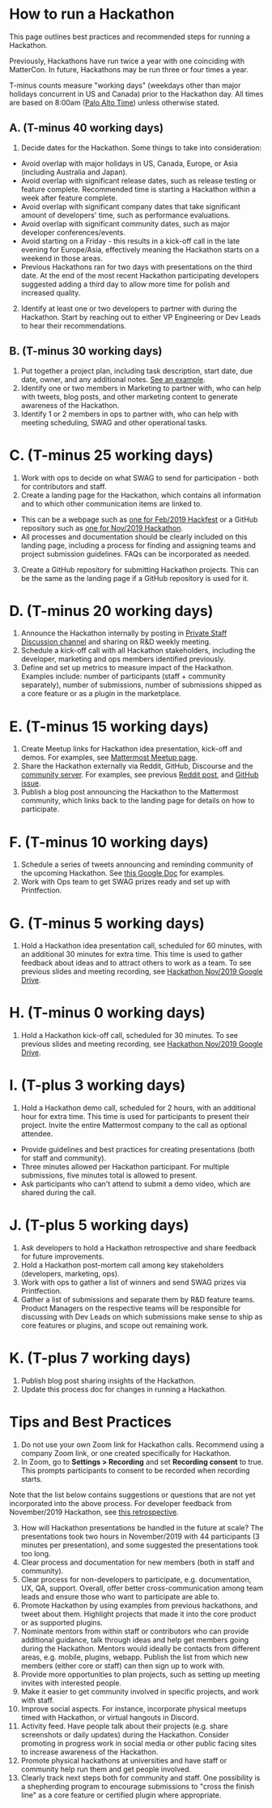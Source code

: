 # How to run a Hackathon

This page outlines best practices and recommended steps for running a Hackathon.

Previously, Hackathons have run twice a year with one coinciding with MatterCon. In future, Hackathons may be run three or four times a year.

T-minus counts measure "working days" (weekdays other than major holidays concurrent in US and Canada) prior to the Hackathon day. All times are based on 8:00am ([Palo Alto Time](http://everytimezone.com/)) unless otherwise stated.

## A. (T-minus 40 working days)

1. Decide dates for the Hackathon. Some things to take into consideration:

  - Avoid overlap with major holidays in US, Canada, Europe, or Asia (including Australia and Japan).
  - Avoid overlap with significant release dates, such as release testing or feature complete. Recommended time is starting a Hackathon within a week after feature complete.
  - Avoid overlap with significant company dates that take significant amount of developers' time, such as performance evaluations.
  - Avoid overlap with significant community dates, such as major developer conferences/events.
  - Avoid starting on a Friday - this results in a kick-off call in the late evening for Europe/Asia, effectively meaning the Hackathon starts on a weekend in those areas.
  - Previous Hackathons ran for two days with presentations on the third date. At the end of the most recent Hackathon participating developers suggested adding a third day to allow more time for polish and increased quality.

2. Identify at least one or two developers to partner with during the Hackathon. Start by reaching out to either VP Engineering or Dev Leads to hear their recommendations.

## B. (T-minus 30 working days)

1. Put together a project plan, including task description, start date, due date, owner, and any additional notes. [See an example](https://docs.google.com/spreadsheets/d/15iiLPzJjlajHQVgQa9HulW9WfBauIlnkCOJ07oKz7_U).
2. Identify one or two members in Marketing to partner with, who can help with tweets, blog posts, and other marketing content to generate awareness of the Hackathon.
3. Identify 1 or 2 members in ops to partner with, who can help with meeting scheduling, SWAG and other operational tasks.

# C. (T-minus 25 working days)

1. Work with ops to decide on what SWAG to send for participation - both for contributors and staff.
2. Create a landing page for the Hackathon, which contains all information and to which other communication items are linked to.

  - This can be a webpage such as [one for Feb/2019 Hackfest](https://mattermost.com/hackfest2019/) or a GitHub repository such as [one for Nov/2019 Hackathon](https://github.com/mattermost/mattermost-hackathon-nov2019).
  - All processes and documentation should be clearly included on this landing page, including a process for finding and assigning teams and project submission guidelines. FAQs can be incorporated as needed.

3. Create a GitHub repository for submitting Hackathon projects. This can be the same as the landing page if a GitHub repository is used for it.

# D. (T-minus 20 working days)

1. Announce the Hackathon internally by posting in [Private Staff Discussion channel](https://community.mattermost.com/private-core/channels/platform) and sharing on R\&D weekly meeting.
2.  Schedule a kick-off call with all Hackathon stakeholders, including
    the developer, marketing and ops members identified previously.
3.  Define and set up metrics to measure impact of the Hackathon. Examples include: number of participants (staff + community separately), number of submissions, number of submissions shipped as a core feature or as a plugin in the marketplace.

# E. (T-minus 15 working days)

1. Create Meetup links for Hackathon idea presentation, kick-off and demos. For examples, see [Mattermost Meetup page](https://www.meetup.com/mattermost/).
2. Share the Hackathon externally via Reddit, GitHub, Discourse and the [community server](https://community.mattermost.com). For examples, see previous [Reddit post](https://www.reddit.com/r/Mattermost/comments/dvvsm4/mattermost_hackathon_nov_22_26/), and [GitHub issue](https://github.com/mattermost/mattermost-server/issues/13087).
3. Publish a blog post announcing the Hackathon to the Mattermost community, which links back to the landing page for details on how to participate.

# F. (T-minus 10 working days)

1. Schedule a series of tweets announcing and reminding community of the upcoming Hackathon. See [this Google Doc](https://docs.google.com/document/d/1W5j5dYa3ZjSgEocniWXTEO2xjj5A8S9ihD03snUnLnA/edit#heading=h.s3nujhxhjrxo) for examples.
2. Work with Ops team to get SWAG prizes ready and set up with Printfection.

# G. (T-minus 5 working days)

1. Hold a Hackathon idea presentation call, scheduled for 60 minutes, with an additional 30 minutes for extra time. This time is used to gather feedback about ideas and to attract others to work as a team. To see previous slides and meeting recording, see [Hackathon Nov/2019 Google Drive](https://drive.google.com/drive/folders/1iBVGDzdwZ72oEY6mshzjcgJQ4NdhXRfW).

# H. (T-minus 0 working days)

1. Hold a Hackathon kick-off call, scheduled for 30 minutes. To see previous slides and meeting recording, see [Hackathon Nov/2019 Google Drive](https://drive.google.com/drive/folders/1iBVGDzdwZ72oEY6mshzjcgJQ4NdhXRfW).

# I. (T-plus 3 working days)

1. Hold a Hackathon demo call, scheduled for 2 hours, with an additional hour for extra time. This time is used for participants to present their project. Invite the entire Mattermost company to the call as optional attendee.

  - Provide guidelines and best practices for creating presentations (both for staff and community).
  - Three minutes allowed per Hackathon participant. For multiple submissions, five minutes total is allowed to present.
  - Ask participants who can't attend to submit a demo video, which are shared during the call.

# J. (T-plus 5 working days)

1. Ask developers to hold a Hackathon retrospective and share feedback for future improvements.
2. Hold a Hackathon post-mortem call among key stakeholders (developers, marketing, ops).
3. Work with ops to gather a list of winners and send SWAG prizes via Printfection.
4. Gather a list of submissions and separate them by R&D feature teams. Product Managers on the respective teams will be responsible for discussing with Dev Leads on which submissions make sense to ship as core features or plugins, and scope out remaining work.

# K. (T-plus 7 working days)

1. Publish blog post sharing insights of the Hackathon.
2. Update this process doc for changes in running a Hackathon.

# Tips and Best Practices

1. Do not use your own Zoom link for Hackathon calls. Recommend using a company Zoom link, or one created specifically for Hackathon.
2. In Zoom, go to **Settings > Recording** and set **Recording consent** to true. This prompts participants to consent to be recorded when recording starts.

Note that the list below contains suggestions or questions that are not yet incorporated into the above process. For developer feedback from November/2019 Hackathon, see [this retrospective](https://community.mattermost.com/core/pl/xuirmrmob38oznx75j8cj3bkme).

3. How will Hackathon presentations be handled in the future at scale? The presentations took two hours in November/2019 with 44 participants (3 minutes per presentation), and some suggested the presentations took too long.
4. Clear process and documentation for new members (both in staff and community).
5.  Clear process for non-developers to participate, e.g. documentation, UX, QA, support. Overall, offer better cross-communication among team leads and ensure those who want to participate are able to.
6.  Promote Hackathon by using examples from previous hackathons, and tweet about them. Highlight projects that made it into the core product or as supported plugins.
7.  Nominate mentors from within staff or contributors who can provide additional guidance, talk through ideas and help get members going during the Hackathon. Mentors would ideally be contacts from different areas, e.g. mobile, plugins, webapp. Publish the list from which new members (either core or staff) can then sign up to work with.
8.  Provide more opportunities to plan projects, such as setting up meeting invites with interested people.
9.  Make it easier to get community involved in specific projects, and work with staff.
10. Improve social aspects. For instance, incorporate physical meetups timed with Hackathon, or virtual hangouts in Discord.
11. Activity feed. Have people talk about their projects (e.g. share screenshots or daily updates) during the Hackathon. Consider promoting in progress work in social media or other public facing sites to increase awareness of the Hackathon.
12. Promote physical hackathons at universities and have staff or community help run them and get people involved.
13. Clearly track next steps both for community and staff. One possibility is a shepherding program to encourage submissions to "cross the finish line" as a core feature or certified plugin where appropriate.
